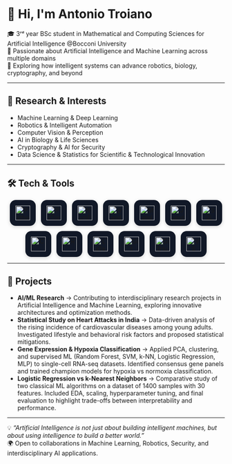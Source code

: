 # 👋 Hi, I'm Antonio Troiano

🎓 3ʳᵈ year BSc student in Mathematical and Computing Sciences for Artificial Intelligence @Bocconi University  
🔬 Passionate about Artificial Intelligence and Machine Learning across multiple domains  
🌟 Exploring how intelligent systems can advance robotics, biology, cryptography, and beyond  

---

## 🔭 Research & Interests
- Machine Learning & Deep Learning  
- Robotics & Intelligent Automation  
- Computer Vision & Perception  
- AI in Biology & Life Sciences  
- Cryptography & AI for Security  
- Data Science & Statistics for Scientific & Technological Innovation  

---

## 🛠 Tech & Tools

<div align="center" style="display:flex; gap:12px; flex-wrap:wrap; justify-content:center;">

  <!-- Python -->
  <div style="width:60px; height:60px; display:flex; align-items:center; justify-content:center; border-radius:14px; background:#111827; box-shadow:0 2px 8px rgba(0,0,0,.18);">
    <img src="https://cdn.jsdelivr.net/gh/devicons/devicon/icons/python/python-original.svg" width="34" height="34" alt="Python"/>
  </div>

  <!-- PyTorch -->
  <div style="width:60px; height:60px; display:flex; align-items:center; justify-content:center; border-radius:14px; background:#111827; box-shadow:0 2px 8px rgba(0,0,0,.18);">
    <img src="https://cdn.jsdelivr.net/gh/devicons/devicon/icons/pytorch/pytorch-original.svg" width="34" height="34" alt="PyTorch"/>
  </div>

  <!-- NumPy -->
  <div style="width:60px; height:60px; display:flex; align-items:center; justify-content:center; border-radius:14px; background:#111827; box-shadow:0 2px 8px rgba(0,0,0,.18);">
    <img src="https://cdn.jsdelivr.net/gh/devicons/devicon/icons/numpy/numpy-original.svg" width="34" height="34" alt="NumPy"/>
  </div>

  <!-- pandas -->
  <div style="width:60px; height:60px; display:flex; align-items:center; justify-content:center; border-radius:14px; background:#111827; box-shadow:0 2px 8px rgba(0,0,0,.18);">
    <img src="https://cdn.jsdelivr.net/gh/devicons/devicon/icons/pandas/pandas-original.svg" width="34" height="34" alt="pandas"/>
  </div>

  <!-- Matplotlib -->
  <div style="width:60px; height:60px; display:flex; align-items:center; justify-content:center; border-radius:14px; background:#111827; box-shadow:0 2px 8px rgba(0,0,0,.18);">
    <img src="https://cdn.jsdelivr.net/gh/devicons/devicon/icons/matplotlib/matplotlib-original.svg" width="34" height="34" alt="Matplotlib"/>
  </div>

  <!-- Jupyter -->
  <div style="width:60px; height:60px; display:flex; align-items:center; justify-content:center; border-radius:14px; background:#111827; box-shadow:0 2px 8px rgba(0,0,0,.18);">
    <img src="https://cdn.jsdelivr.net/gh/devicons/devicon/icons/jupyter/jupyter-original.svg" width="34" height="34" alt="Jupyter"/>
  </div>

  <!-- SQL (icona arancione personalizzata) -->
  <div style="width:60px; height:60px; display:flex; align-items:center; justify-content:center; border-radius:14px; background:#111827; box-shadow:0 2px 8px rgba(0,0,0,.18);">
    <img src="https://raw.githubusercontent.com/trozki213/trozki213/main/assets/sql.png" width="34" height="34" alt="SQL"/>
  </div>

  <!-- C -->
  <div style="width:60px; height:60px; display:flex; align-items:center; justify-content:center; border-radius:14px; background:#111827; box-shadow:0 2px 8px rgba(0,0,0,.18);">
    <img src="https://cdn.jsdelivr.net/gh/devicons/devicon/icons/c/c-original.svg" width="34" height="34" alt="C"/>
  </div>

  <!-- R -->
  <div style="width:60px; height:60px; display:flex; align-items:center; justify-content:center; border-radius:14px; background:#111827; box-shadow:0 2px 8px rgba(0,0,0,.18);">
    <img src="https://cdn.jsdelivr.net/gh/devicons/devicon/icons/r/r-original.svg" width="34" height="34" alt="R"/>
  </div>

  <!-- LaTeX -->
  <div style="width:60px; height:60px; display:flex; align-items:center; justify-content:center; border-radius:14px; background:#111827; box-shadow:0 2px 8px rgba(0,0,0,.18);">
    <img src="https://cdn.jsdelivr.net/gh/devicons/devicon/icons/latex/latex-original.svg" width="34" height="34" alt="LaTeX"/>
  </div>

  <!-- Git -->
  <div style="width:60px; height:60px; display:flex; align-items:center; justify-content:center; border-radius:14px; background:#111827; box-shadow:0 2px 8px rgba(0,0,0,.18);">
    <img src="https://cdn.jsdelivr.net/gh/devicons/devicon/icons/git/git-original.svg" width="34" height="34" alt="Git"/>
  </div>

  <!-- GitHub -->
  <div style="width:60px; height:60px; display:flex; align-items:center; justify-content:center; border-radius:14px; background:#111827; box-shadow:0 2px 8px rgba(0,0,0,.18);">
    <img src="https://cdn.jsdelivr.net/gh/devicons/devicon/icons/github/github-original.svg" width="34" height="34" alt="GitHub"/>
  </div>

  <!-- VS Code -->
  <div style="width:60px; height:60px; display:flex; align-items:center; justify-content:center; border-radius:14px; background:#111827; box-shadow:0 2px 8px rgba(0,0,0,.18);">
    <img src="https://cdn.jsdelivr.net/gh/devicons/devicon/icons/vscode/vscode-original.svg" width="34" height="34" alt="VS Code"/>
  </div>

</div>



---

## 🚀 Projects
- **AI/ML Research** → Contributing to interdisciplinary research projects in Artificial Intelligence and Machine Learning, exploring innovative architectures and optimization methods.  
- **Statistical Study on Heart Attacks in India** → Data-driven analysis of the rising incidence of cardiovascular diseases among young adults. Investigated lifestyle and behavioral risk factors and proposed statistical mitigations.  
- **Gene Expression & Hypoxia Classification** → Applied PCA, clustering, and supervised ML (Random Forest, SVM, k-NN, Logistic Regression, MLP) to single-cell RNA-seq datasets. Identified consensus gene panels and trained champion models for hypoxia vs normoxia classification.  
- **Logistic Regression vs k-Nearest Neighbors** → Comparative study of two classical ML algorithms on a dataset of 1400 samples with 30 features. Included EDA, scaling, hyperparameter tuning, and final evaluation to highlight trade-offs between interpretability and performance.  

---

💡 *“Artificial Intelligence is not just about building intelligent machines, but about using intelligence to build a better world.”*   
🌍 Open to collaborations in Machine Learning, Robotics, Security, and interdisciplinary AI applications.  


 

